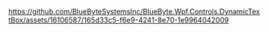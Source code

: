 

https://github.com/BlueByteSystemsInc/BlueByte.Wpf.Controls.DynamicTextBox/assets/16106587/165d33c5-f6e9-4241-8e70-1e9964042009

